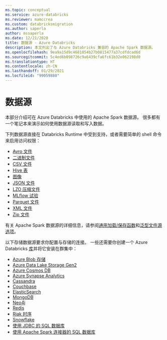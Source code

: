 ```yaml
---
ms.topic: conceptual
ms.service: azure-databricks
ms.reviewer: mamccrea
ms.custom: databricksmigration
ms.author: saperla
author: mssaperla
ms.date: 12/21/2020
title: 数据源 - Azure Databricks
description: 本文列出了与 Azure Databricks 兼容的 Apache Spark 数据源。
ms.openlocfilehash: 9ea9a15d9c4681054b27b0815477a37cdfdcad6d
ms.sourcegitcommit: 5c4ed6b098726c9a6439cfa6fc61b32e062198d0
ms.translationtype: HT
ms.contentlocale: zh-CN
ms.lasthandoff: 01/29/2021
ms.locfileid: "99059880"
---
```

# <a name="data-sources"></a>数据源

本部分介绍可在 Azure Databricks 中使用的 Apache Spark 数据源。  很多都有一个笔记本来演示如何使用数据源读取和写入数据。

下列数据源直接在 Databricks Runtime 中受到支持，或者需要简单的 shell 命令来启用访问权限：

* [Avro 文件](read-avro.md)
* [二进制文件](binary-file.md)
* [CSV 文件](read-csv.md)
* [Hive 表](hive-tables.md)
* [图像](image.md)
* [JSON 文件](read-json.md)
* [LZO 压缩文件](read-lzo.md)
* [MLflow 试验](mlflow-experiment.md)
* [Parquet 文件](read-parquet.md)
* [XML 文件](xml.md)
* [Zip 文件](zip-files.md)

有关 Apache Spark 数据源的详细信息，请参阅[通用加载/保存函数](https://spark.apache.org/docs/latest/sql-data-sources-load-save-functions.html)和[泛型文件源选项](https://spark.apache.org/docs/latest/sql-data-sources-generic-options.html)。

以下存储数据源要求你配置与存储的连接。 一些还需要你创建一个 Azure Databricks [库](../../libraries/index.md)并将它安装在群集中：

* [Azure Blob 存储](azure/azure-storage.md)
* [Azure Data Lake Storage Gen2](azure/azure-datalake-gen2.md)
* [Azure Cosmos DB](azure/cosmosdb-connector.md)
* [Azure Synapse Analytics](azure/synapse-analytics.md)
* [Cassandra](cassandra.md)
* [Couchbase](couchbase.md)
* [ElasticSearch](elasticsearch.md)
* [MongoDB](mongodb.md)
* [Neo4j](neo4j.md)
* [Redis](redis.md)
* [Riak 时序](riak-ts.md)
* [Snowflake](snowflake.md)
* [使用 JDBC 的 SQL 数据库](sql-databases.md)
* [使用 Apache Spark 连接器的 SQL 数据库](sql-databases-azure.md)
